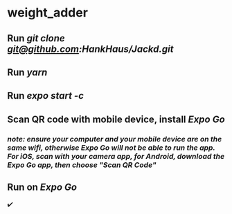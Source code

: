 # weight_adder

## Run _git clone git@github.com:HankHaus/Jackd.git_

## Run _yarn_

## Run _expo start -c_

## Scan QR code with mobile device, install _Expo Go_

### _note: ensure your computer and your mobile device are on the same wifi, otherwise Expo Go will not be able to run the app. For iOS, scan with your camera app, for Android, download the Expo Go app, then choose "Scan QR Code"_

## Run on _Expo Go_

:heavy_check_mark:
